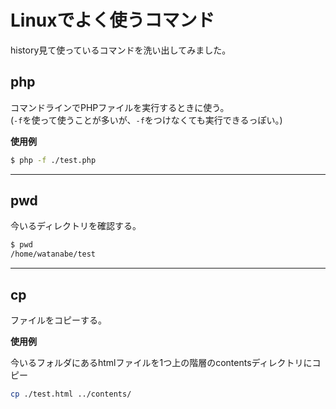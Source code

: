 # Linuxでよく使うコマンド

history見て使っているコマンドを洗い出してみました。

## php

コマンドラインでPHPファイルを実行するときに使う。  
(```-f```を使って使うことが多いが、```-f```をつけなくても実行できるっぽい。)

**使用例**  

```bash
$ php -f ./test.php
```

---

## pwd
今いるディレクトリを確認する。

```bash
$ pwd
/home/watanabe/test
```

---

## cp
ファイルをコピーする。

**使用例**

今いるフォルダにあるhtmlファイルを1つ上の階層のcontentsディレクトリにコピー

```bash
cp ./test.html ../contents/
```


